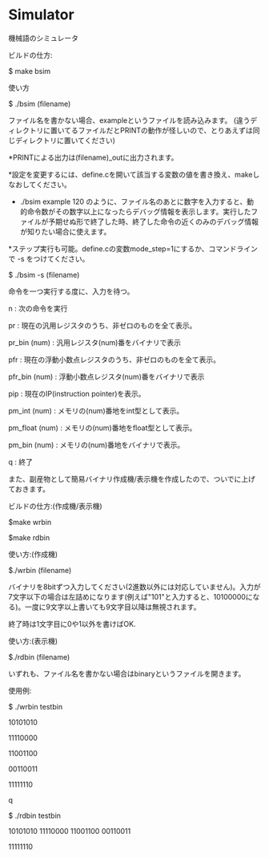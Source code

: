 # Simulator
機械語のシミュレータ

ビルドの仕方:

$ make bsim

使い方

$ ./bsim (filename)

ファイル名を書かない場合、exampleというファイルを読み込みます。
(違うディレクトリに置いてるファイルだとPRINTの動作が怪しいので、とりあえずは同じディレクトリに置いてください)

*PRINTによる出力は(filename)_outに出力されます。

*設定を変更するには、define.cを開いて該当する変数の値を書き換え、makeしなおしてください。

* ./bsim example 120 のように、ファイル名のあとに数字を入力すると、動的命令数がその数字以上になったらデバッグ情報を表示します。実行したファイルが予期せぬ形で終了した時、終了した命令の近くのみのデバッグ情報が知りたい場合に使えます。

*ステップ実行も可能。define.cの変数mode_step=1にするか、コマンドラインで -s をつけてください。

$ ./bsim -s (filename)

命令を一つ実行する度に、入力を待つ。

n : 次の命令を実行

pr : 現在の汎用レジスタのうち、非ゼロのものを全て表示。

pr_bin (num) : 汎用レジスタ(num)番をバイナリで表示

pfr : 現在の浮動小数点レジスタのうち、非ゼロのものを全て表示。

pfr_bin (num) : 浮動小数点レジスタ(num)番をバイナリで表示

pip : 現在のIP(instruction pointer)を表示。

pm_int (num) : メモリの(num)番地をint型として表示。

pm_float (num) : メモリの(num)番地をfloat型として表示。

pm_bin (num) : メモリの(num)番地をバイナリで表示。

q : 終了



また、副産物として簡易バイナリ作成機/表示機を作成したので、ついでに上げておきます。

ビルドの仕方:(作成機/表示機)

$make wrbin

$make rdbin

使い方:(作成機)

$./wrbin (filename)

バイナリを8bitずつ入力してください(2進数以外には対応していません)。入力が7文字以下の場合は左詰めになります(例えば"101"と入力すると、10100000になる)。一度に9文字以上書いても9文字目以降は無視されます。

終了時は1文字目に0や1以外を書けばOK.

使い方:(表示機)

$./rdbin (filename)

いずれも、ファイル名を書かない場合はbinaryというファイルを開きます。

使用例:

$ ./wrbin testbin

10101010

11110000

11001100

00110011

11111110

q

$ ./rdbin testbin

10101010 11110000 11001100 00110011

11111110 




